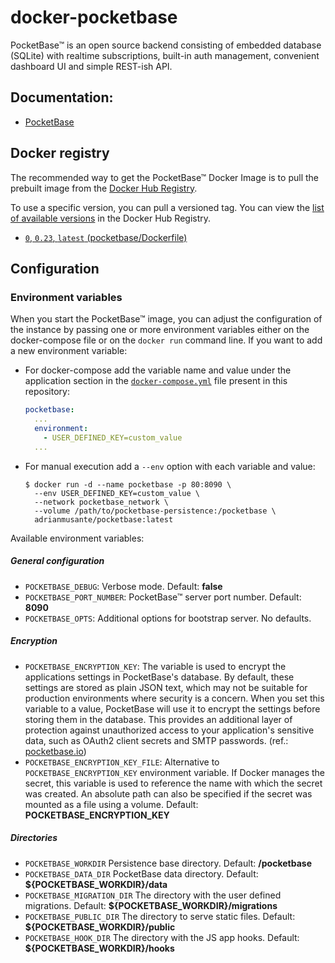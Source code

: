 # docker-pocketbase

PocketBase&trade; is an open source backend consisting of embedded database (SQLite) with realtime subscriptions, built-in auth management, convenient dashboard UI and simple REST-ish API.

## Documentation:

- [PocketBase](https://pocketbase.io/docs)


## Docker registry

The recommended way to get the PocketBase&trade; Docker Image is to pull the prebuilt image from the [Docker Hub Registry](https://hub.docker.com/r/adrianmusante/pocketbase).

To use a specific version, you can pull a versioned tag. You can view the [list of available versions](https://hub.docker.com/r/adrianmusante/pocketbase/tags/) in the Docker Hub Registry.

- [`0`, `0.23`, `latest` (pocketbase/Dockerfile)](https://github.com/adrianmusante/docker-pocketbase/blob/main/pocketbase/Dockerfile)


## Configuration

### Environment variables

When you start the PocketBase&trade; image, you can adjust the configuration of the instance by passing one or more environment variables either on the docker-compose file or on the `docker run` command line. If you want to add a new environment variable:

- For docker-compose add the variable name and value under the application section in the [`docker-compose.yml`](https://github.com/adrianmusante/docker-pocketbase/blob/main/docker-compose.example.yml) file present in this repository:

    ```yaml
    pocketbase:
      ...
      environment:
        - USER_DEFINED_KEY=custom_value
      ...
    ```

- For manual execution add a `--env` option with each variable and value:

    ```console
    $ docker run -d --name pocketbase -p 80:8090 \
      --env USER_DEFINED_KEY=custom_value \
      --network pocketbase_network \
      --volume /path/to/pocketbase-persistence:/pocketbase \
      adrianmusante/pocketbase:latest
    ```

Available environment variables:

##### General configuration

- `POCKETBASE_DEBUG`: Verbose mode. Default: **false**
- `POCKETBASE_PORT_NUMBER`: PocketBase&trade; server port number. Default: **8090**
- `POCKETBASE_OPTS`: Additional options for bootstrap server. No defaults.

##### Encryption

- `POCKETBASE_ENCRYPTION_KEY`: The variable is used to encrypt the applications settings in PocketBase's database. By default, these settings are stored as plain JSON text, which may not be suitable for production environments where security is a concern. When you set this variable to a value, PocketBase will use it to encrypt the settings before storing them in the database. This provides an additional layer of protection against unauthorized access to your application's sensitive data, such as OAuth2 client secrets and SMTP passwords. (ref.: [pocketbase.io](https://pocketbase.io/docs/going-to-production/#enable-settings-encryption))
- `POCKETBASE_ENCRYPTION_KEY_FILE`: Alternative to `POCKETBASE_ENCRYPTION_KEY` environment variable. If Docker manages the secret, this variable is used to reference the name with which the secret was created. An absolute path can also be specified if the secret was mounted as a file using a volume. Default: **POCKETBASE_ENCRYPTION_KEY**

##### Directories

- `POCKETBASE_WORKDIR` Persistence base directory. Default: **/pocketbase**
- `POCKETBASE_DATA_DIR` PocketBase data directory. Default: **${POCKETBASE_WORKDIR}/data**
- `POCKETBASE_MIGRATION_DIR` The directory with the user defined migrations. Default: **${POCKETBASE_WORKDIR}/migrations**
- `POCKETBASE_PUBLIC_DIR` The directory to serve static files. Default: **${POCKETBASE_WORKDIR}/public**
- `POCKETBASE_HOOK_DIR` The directory with the JS app hooks. Default: **${POCKETBASE_WORKDIR}/hooks**
